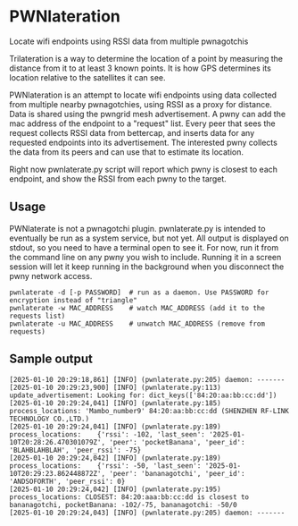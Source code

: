 # PWNlateration
Locate wifi endpoints using RSSI data from multiple pwnagotchis

Trilateration is a way to determine the location of a point by measuring the distance from it to at least 3 known points. It is how GPS determines its location relative to the satellites it can see.

PWNlateration is an attempt to locate wifi endpoints using data collected from multiple nearby pwnagotchies, using RSSI as a proxy for distance. Data is shared using the pwngrid mesh advertisement. A pwny can add the mac address of the endpoint to a "request" list. Every peer that sees the request collects RSSI data from bettercap, and inserts data for any requested endpoints into its advertisement. The interested pwny collects the data from its peers and can use that to estimate its location.

Right now pwnlaterate.py script will report which pwny is closest to each endpoint, and show the RSSI from each pwny to the target.

## Usage
PWNlaterate is not a pwnagotchi plugin. pwnlaterate.py is intended to eventually be run as a system service, but not yet. All output is displayed on stdout, so you need to have a terminal open to see it. For now, run it from the command line on any pwny you wish to include. Running it in a screen session will let it keep running in the background when you disconnect the pwny network access.
```
pwnlaterate -d [-p PASSWORD]  # run as a daemon. Use PASSWORD for encryption instead of "triangle"
pwnlaterate -w MAC_ADDRESS    # watch MAC_ADDRESS (add it to the requests list)
pwnlaterate -u MAC_ADDRESS    # unwatch MAC_ADDRESS (remove from requests)
```
## Sample output
```
[2025-01-10 20:29:18,861] [INFO] (pwnlaterate.py:205) daemon: -------
[2025-01-10 20:29:23,900] [INFO] (pwnlaterate.py:113) update_advertisement: Looking for: dict_keys(['84:20:aa:bb:cc:dd'])
[2025-01-10 20:29:24,041] [INFO] (pwnlaterate.py:185) process_locations: 'Mambo_number9' 84:20:aa:bb:cc:dd (SHENZHEN RF-LINK TECHNOLOGY CO.,LTD.)
[2025-01-10 20:29:24,041] [INFO] (pwnlaterate.py:189) process_locations: 	{'rssi': -102, 'last_seen': '2025-01-10T20:28:26.470301079Z', 'peer': 'pocketBanana', 'peer_id': 'BLAHBLAHBLAH', 'peer_rssi': -75}
[2025-01-10 20:29:24,042] [INFO] (pwnlaterate.py:189) process_locations: 	{'rssi': -50, 'last_seen': '2025-01-10T20:29:23.862448872Z', 'peer': 'bananagotchi', 'peer_id': 'ANDSOFORTH', 'peer_rssi': 0}
[2025-01-10 20:29:24,042] [INFO] (pwnlaterate.py:195) process_locations: CLOSEST: 84:20:aaa:bb:cc:dd is closest to bananagotchi, pocketBanana: -102/-75, bananagotchi: -50/0
[2025-01-10 20:29:24,043] [INFO] (pwnlaterate.py:205) daemon: -------
```
